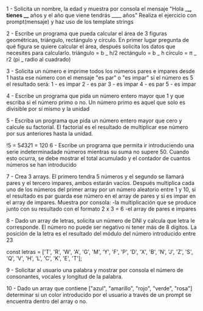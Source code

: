 1 - Solicita un nombre, la edad y muestra por consola el mensaje "Hola \_**\_, tienes \_\_** años y el año que viene tendrás \_\_\_\_ años" Realiza el ejercicio con prompt(mensaje) y haz uso de los template strings

2 - Escribe un programa que pueda calcular el área de 3 figuras geométricas, triángulo, rectángulo y círculo. En primer lugar pregunta de qué figura se quiere calcular el área, después solicita los datos que necesites para calcularlo. triángulo = b _ h/2 rectángulo = b _ h círculo = π _ r2 (pi _ radio al cuadrado)

3 - Solicita un número e imprime todos los números pares e impares desde 1 hasta ese número con el mensaje "es par" o "es impar" si el número es 5 el resultado será: 1 - es impar 2 - es par 3 - es impar 4 - es par 5 - es impar

4 - Escribe un programa que pida un número entero mayor que 1 y que escriba si el número primo o no. Un número primo es aquel que solo es divisible por sí mismo y la unidad

5 - Escriba un programa que pida un número entero mayor que cero y calcule su factorial. El factorial es el resultado de multiplicar ese número por sus anteriores hasta la unidad.

!5 = 5*4*3*2*1 = 120
6 - Escribe un programa que permita ir introduciendo una serie indeterminadade números mientras su suma no supere 50. Cuando esto ocurra, se debe mostrar el total acumulado y el contador de cuantos números se han introducido

7 - Crea 3 arrays. El primero tendra 5 números y el segundo se llamará pares y el tercero impares, ambos estarán vacíos. Después multiplica cada uno de los números del primer array por un número aleatorio entre 1 y 10, si el resultado es par guarda ese número en el array de pares y si es impar en el array de impares. Muestra por consola: -la multiplicación que se produce junto con su resultado con el formato 2 x 3 = 6 -el array de pares e impares

8 - Dado un array de letras, solicita un número de DNI y calcula que letra le corresponde. El número no puede ser negativo ni tener más de 8 dígitos. La posición de la letra es el resultado del módulo del número introducido entre 23

const letras = ['T', 'R', 'W', 'A', 'G', 'M', 'Y', 'F', 'P', 'D', 'X', 'B', 'N', 'J', 'Z', 'S', 'Q', 'V', 'H', 'L', 'C', 'K', 'E', 'T'];

9 - Solicitar al usuario una palabra y mostrar por consola el número de consonantes, vocales y longitud de la palabra.

10 - Dado un array que contiene ["azul", "amarillo", "rojo", "verde", "rosa"] determinar si un color introducido por el usuario a través de un prompt se encuentra dentro del array o no.

